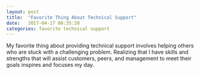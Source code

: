 ```yaml
---
layout: post
title:  "Favorite Thing About Technical Support"
date:   2017-04-17 00:35:20
categories: favorite technical support
---
```

My favorite thing about providing technical support involves helping others who are stuck with a challenging problem. Realizing that I have skills and strengths that will assist customers, peers, and management to meet their goals inspires and focuses my day.
